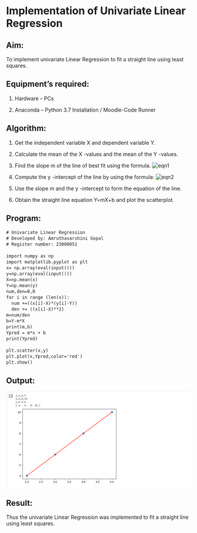 # Implementation of Univariate Linear Regression

## Aim:

To implement univariate Linear Regression to fit a straight line using least squares.

## Equipment’s required:

1.	Hardware – PCs

2.	Anaconda – Python 3.7 Installation / Moodle-Code Runner

## Algorithm:

1.	Get the independent variable X and dependent variable Y.

2.	Calculate the mean of the X -values and the mean of the Y -values.

3.	Find the slope m of the line of best fit using the formula.
 ![eqn1](./eq1.jpg)

4.	Compute the y -intercept of the line by using the formula:
![eqn2](./eq2.jpg)  

5.	Use the slope m and the y -intercept to form the equation of the line.

6.	Obtain the straight line equation Y=mX+b and plot the scatterplot.

## Program:
```
# Univariate Linear Regression
# Developed by: Amruthavarshini Gopal
# Register number: 23000851

import numpy as np
import matplotlib.pyplot as plt
x= np.array(eval(input()))
y=np.array(eval(input()))
X=np.mean(x)
Y=np.mean(y)
num,den=0,0
for i in range (len(x)):
  num +=((x[i]-X)*(y[i]-Y))
  den += ((x[i]-X)**2)
m=num/den
b=Y-m*X
print(m,b)
Ypred = m*x + b
print(Ypred)

plt.scatter(x,y)
plt.plot(x,Ypred,color='red')
plt.show()

```
## Output:
![Alt text](uni.png)

## Result:

Thus the univariate Linear Regression was implemented to fit a straight line using least squares.
